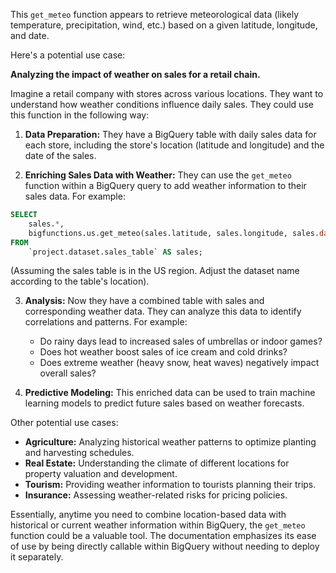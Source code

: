 This `get_meteo` function appears to retrieve meteorological data (likely temperature, precipitation, wind, etc.) based on a given latitude, longitude, and date.

Here's a potential use case:

**Analyzing the impact of weather on sales for a retail chain.**

Imagine a retail company with stores across various locations. They want to understand how weather conditions influence daily sales.  They could use this function in the following way:

1. **Data Preparation:**  They have a BigQuery table with daily sales data for each store, including the store's location (latitude and longitude) and the date of the sales.

2. **Enriching Sales Data with Weather:**  They can use the `get_meteo` function within a BigQuery query to add weather information to their sales data.  For example:

```sql
SELECT
    sales.*,
    bigfunctions.us.get_meteo(sales.latitude, sales.longitude, sales.date) AS weather_data
FROM
    `project.dataset.sales_table` AS sales;

```

(Assuming the sales table is in the US region. Adjust the dataset name according to the table's location).

3. **Analysis:** Now they have a combined table with sales and corresponding weather data.  They can analyze this data to identify correlations and patterns. For example:

    * Do rainy days lead to increased sales of umbrellas or indoor games?
    * Does hot weather boost sales of ice cream and cold drinks?
    * Does extreme weather (heavy snow, heat waves) negatively impact overall sales?

4. **Predictive Modeling:** This enriched data can be used to train machine learning models to predict future sales based on weather forecasts.


Other potential use cases:

* **Agriculture:** Analyzing historical weather patterns to optimize planting and harvesting schedules.
* **Real Estate:**  Understanding the climate of different locations for property valuation and development.
* **Tourism:** Providing weather information to tourists planning their trips.
* **Insurance:** Assessing weather-related risks for pricing policies.

Essentially, anytime you need to combine location-based data with historical or current weather information within BigQuery, the `get_meteo` function could be a valuable tool.  The documentation emphasizes its ease of use by being directly callable within BigQuery without needing to deploy it separately.
